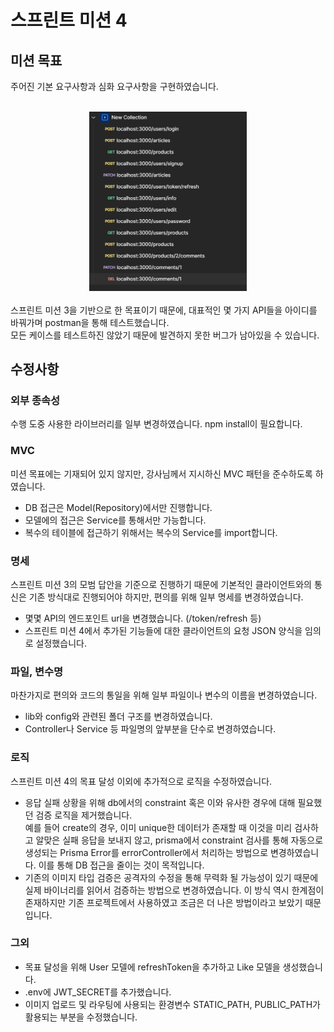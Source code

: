 # 스프린트 미션 4

## 미션 목표

주어진 기본 요구사항과 심화 요구사항을 구현하였습니다.<br/><br/>

<div align="center">
<img src="./test.png" width="50%" height="50%">
</div>
<br/>
스프린트 미션 3을 기반으로 한 목표이기 때문에, 대표적인 몇 가지 API들을 아이디를 바꿔가며 postman을 통해 테스트했습니다.<br/>
모든 케이스를 테스트하진 않았기 때문에 발견하지 못한 버그가 남아있을 수 있습니다.

## 수정사항

### 외부 종속성

수행 도중 사용한 라이브러리를 일부 변경하였습니다. npm install이 필요합니다.

### MVC

미션 목표에는 기재되어 있지 않지만, 강사님께서 지시하신 MVC 패턴을 준수하도록 하였습니다.

- DB 접근은 Model(Repository)에서만 진행합니다.
- 모델에의 접근은 Service를 통해서만 가능합니다.
- 복수의 테이블에 접근하기 위해서는 복수의 Service를 import합니다.

### 명세

스프린트 미션 3의 모범 답안을 기준으로 진행하기 때문에 기본적인 클라이언트와의 통신은 기존 방식대로 진행되어야 하지만, 편의를 위해 일부 명세를 변경하였습니다.

- 몇몇 API의 엔드포인트 url을 변경했습니다. (/token/refresh 등)
- 스프린트 미션 4에서 추가된 기능들에 대한 클라이언트의 요청 JSON 양식을 임의로 설정했습니다.

### 파일, 변수명

마찬가지로 편의와 코드의 통일을 위해 일부 파일이나 변수의 이름을 변경하였습니다.

- lib와 config와 관련된 폴더 구조를 변경하였습니다.
- Controller나 Service 등 파일명의 앞부분을 단수로 변경하였습니다.

### 로직

스프린트 미션 4의 목표 달성 이외에 추가적으로 로직을 수정하였습니다.

- 응답 실패 상황을 위해 db에서의 constraint 혹은 이와 유사한 경우에 대해 필요했던 검증 로직을 제거했습니다.<br/>
  예를 들어 create의 경우, 이미 unique한 데이터가 존재할 때 이것을 미리 검사하고 알맞은 실패 응답을 보내지 않고, prisma에서 constraint 검사를 통해 자동으로 생성되는 Prisma Error를 errorController에서 처리하는 방법으로 변경하였습니다. 이를 통해 DB 접근을 줄이는 것이 목적입니다.
- 기존의 이미지 타입 검증은 공격자의 수정을 통해 무력화 될 가능성이 있기 때문에 실제 바이너리를 읽어서 검증하는 방법으로 변경하였습니다. 이 방식 역시 한계점이 존재하지만 기존 프로젝트에서 사용하였고 조금은 더 나은 방법이라고 보았기 때문입니다.

### 그외

- 목표 달성을 위해 User 모델에 refreshToken을 추가하고 Like 모델을 생성했습니다.
- .env에 JWT_SECRET를 추가했습니다.
- 이미지 업로드 및 라우팅에 사용되는 환경변수 STATIC_PATH, PUBLIC_PATH가 활용되는 부분을 수정했습니다.
